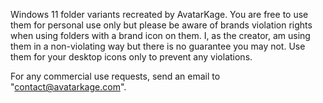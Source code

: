Windows 11 folder variants recreated by AvatarKage. You are free to use them for personal use only but please be aware of brands violation rights when using folders with a brand icon on them. I, as the creator, am using them in a non-violating way but there is no guarantee you may not. Use them for your desktop icons only to prevent any violations. 

For any commercial use requests, send an email to "contact@avatarkage.com".
